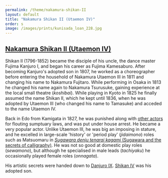```yaml
---
permalink: /theme/nakamura-shikan-II
layout: default
title: "Nakamura Shikan II (Utaemon IV)"
order: s
image: /images/prints/kunisada_loan_228.jpg
---
```


## [Nakamura Shikan II (Utaemon IV)](/exhibition/group-20)

Shikan II (1796-1852) became the disciple of his uncle, the dance master Fujima Kanjuro I, and began his career as Fujima Kamesaburo. After becoming Kanjuro's adopted son in 1807, he worked as a choreographer before entering the household of Nakamura Utaemon III in 1811 and changing his name to Nakamura Fujitaro. While performing in Osaka in 1813 he changed his name again to Nakamura Tsurusuke, gaining experience at the local small theatre (_koshibai_). While playing in Kyoto in 1825 he finally assumed the name Shikan II, which he kept until 1836, when he was adopted by Utaemon III (who changed his name to Tamasuke) and acceded to the name Utaemon IV.

Back in Edo from Kamigata in 1827, he was punished along with [other actors](/theme/iwai-kumesaburo-ii) for flouting sumptuary laws, and was put under house arrest. He became a very popular actor. Unlike Utaemon III, he was big an imposing in stature, and he excelled in large-scale 'history' or 'period play' (_jidaimono_) roles such as Matsuomaru in [_Sugawara denju tenarai kagami_ (Sugawara and the secrets of calligraphy)](/exhibition/group-3). He was not so good at domestic play roles (_sewamono_), but although he specialised in male leads (_tachiyaku_) he occasionally played female roles (_onnagata_).

His artistic secrets were handed down to [Danjuro IX](/exhibition/group-18). [Shikan IV](/exhibition/group-21) was his adopted son.

